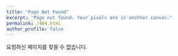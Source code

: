 ```yaml
---
title: "Page Not Found"
excerpt: "Page not found. Your pixels are in another canvas."
permalink: /404.html
author_profile: false
---
```


요청하신 페이지를 찾을 수 없습니다.

<script>
  var GOOG_FIXURL_LANG = 'en';
  var GOOG_FIXURL_SITE = 'https://gogomovy.github.io'
</script>
<script src="https://linkhelp.clients.google.com/tbproxy/lh/wm/fixurl.js">
</script>
